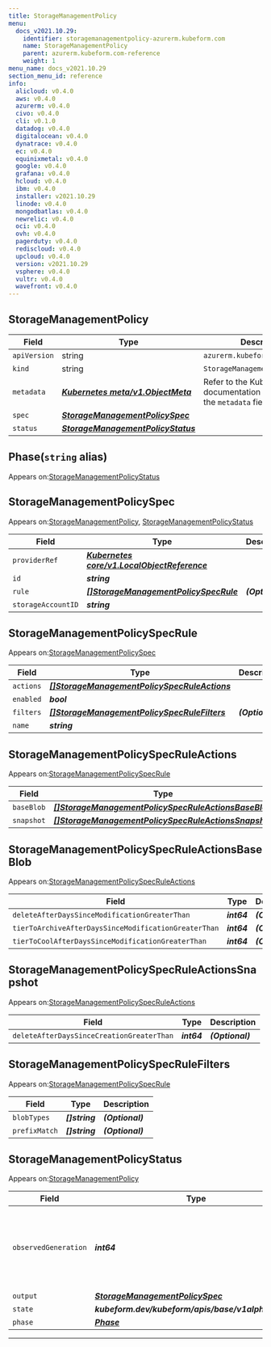 ```yaml
---
title: StorageManagementPolicy
menu:
  docs_v2021.10.29:
    identifier: storagemanagementpolicy-azurerm.kubeform.com
    name: StorageManagementPolicy
    parent: azurerm.kubeform.com-reference
    weight: 1
menu_name: docs_v2021.10.29
section_menu_id: reference
info:
  alicloud: v0.4.0
  aws: v0.4.0
  azurerm: v0.4.0
  civo: v0.4.0
  cli: v0.1.0
  datadog: v0.4.0
  digitalocean: v0.4.0
  dynatrace: v0.4.0
  ec: v0.4.0
  equinixmetal: v0.4.0
  google: v0.4.0
  grafana: v0.4.0
  hcloud: v0.4.0
  ibm: v0.4.0
  installer: v2021.10.29
  linode: v0.4.0
  mongodbatlas: v0.4.0
  newrelic: v0.4.0
  oci: v0.4.0
  ovh: v0.4.0
  pagerduty: v0.4.0
  rediscloud: v0.4.0
  upcloud: v0.4.0
  version: v2021.10.29
  vsphere: v0.4.0
  vultr: v0.4.0
  wavefront: v0.4.0
---
```


## StorageManagementPolicy
| Field | Type | Description |
| ------ | ----- | ----------- |
| `apiVersion` | string | `azurerm.kubeform.com/v1alpha1` |
|    `kind` | string | `StorageManagementPolicy` |
| `metadata` | ***[Kubernetes meta/v1.ObjectMeta](https://v1-18.docs.kubernetes.io/docs/reference/generated/kubernetes-api/v1.18/#objectmeta-v1-meta)***|Refer to the Kubernetes API documentation for the fields of the `metadata` field.|
| `spec` | ***[StorageManagementPolicySpec](#storagemanagementpolicyspec)***||
| `status` | ***[StorageManagementPolicyStatus](#storagemanagementpolicystatus)***||
## Phase(`string` alias)

Appears on:[StorageManagementPolicyStatus](#storagemanagementpolicystatus)

## StorageManagementPolicySpec

Appears on:[StorageManagementPolicy](#storagemanagementpolicy), [StorageManagementPolicyStatus](#storagemanagementpolicystatus)

| Field | Type | Description |
| ------ | ----- | ----------- |
| `providerRef` | ***[Kubernetes core/v1.LocalObjectReference](https://v1-18.docs.kubernetes.io/docs/reference/generated/kubernetes-api/v1.18/#localobjectreference-v1-core)***||
| `id` | ***string***||
| `rule` | ***[[]StorageManagementPolicySpecRule](#storagemanagementpolicyspecrule)***| ***(Optional)*** |
| `storageAccountID` | ***string***||
## StorageManagementPolicySpecRule

Appears on:[StorageManagementPolicySpec](#storagemanagementpolicyspec)

| Field | Type | Description |
| ------ | ----- | ----------- |
| `actions` | ***[[]StorageManagementPolicySpecRuleActions](#storagemanagementpolicyspecruleactions)***||
| `enabled` | ***bool***||
| `filters` | ***[[]StorageManagementPolicySpecRuleFilters](#storagemanagementpolicyspecrulefilters)***| ***(Optional)*** |
| `name` | ***string***||
## StorageManagementPolicySpecRuleActions

Appears on:[StorageManagementPolicySpecRule](#storagemanagementpolicyspecrule)

| Field | Type | Description |
| ------ | ----- | ----------- |
| `baseBlob` | ***[[]StorageManagementPolicySpecRuleActionsBaseBlob](#storagemanagementpolicyspecruleactionsbaseblob)***| ***(Optional)*** |
| `snapshot` | ***[[]StorageManagementPolicySpecRuleActionsSnapshot](#storagemanagementpolicyspecruleactionssnapshot)***| ***(Optional)*** |
## StorageManagementPolicySpecRuleActionsBaseBlob

Appears on:[StorageManagementPolicySpecRuleActions](#storagemanagementpolicyspecruleactions)

| Field | Type | Description |
| ------ | ----- | ----------- |
| `deleteAfterDaysSinceModificationGreaterThan` | ***int64***| ***(Optional)*** |
| `tierToArchiveAfterDaysSinceModificationGreaterThan` | ***int64***| ***(Optional)*** |
| `tierToCoolAfterDaysSinceModificationGreaterThan` | ***int64***| ***(Optional)*** |
## StorageManagementPolicySpecRuleActionsSnapshot

Appears on:[StorageManagementPolicySpecRuleActions](#storagemanagementpolicyspecruleactions)

| Field | Type | Description |
| ------ | ----- | ----------- |
| `deleteAfterDaysSinceCreationGreaterThan` | ***int64***| ***(Optional)*** |
## StorageManagementPolicySpecRuleFilters

Appears on:[StorageManagementPolicySpecRule](#storagemanagementpolicyspecrule)

| Field | Type | Description |
| ------ | ----- | ----------- |
| `blobTypes` | ***[]string***| ***(Optional)*** |
| `prefixMatch` | ***[]string***| ***(Optional)*** |
## StorageManagementPolicyStatus

Appears on:[StorageManagementPolicy](#storagemanagementpolicy)

| Field | Type | Description |
| ------ | ----- | ----------- |
| `observedGeneration` | ***int64***| ***(Optional)*** Resource generation, which is updated on mutation by the API Server.|
| `output` | ***[StorageManagementPolicySpec](#storagemanagementpolicyspec)***| ***(Optional)*** |
| `state` | ***kubeform.dev/kubeform/apis/base/v1alpha1.State***| ***(Optional)*** |
| `phase` | ***[Phase](#phase)***| ***(Optional)*** |
---
